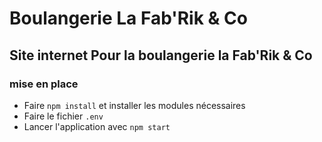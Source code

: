 # Boulangerie La Fab'Rik & Co

## Site internet Pour la boulangerie la Fab'Rik & Co

### mise en place 

 - Faire `npm install` et installer les modules nécessaires
 - Faire le fichier `.env`
 - Lancer l'application avec `npm start`
